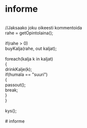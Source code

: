 # informe 
 <br/>
//Jaksaako joku oikeesti kommentoida<br />
rahe = getOpintolaina();<br />
<br />
if(rahe > 0)<br />
  buyKalja(rahe, out kaljat);<br />
<br />
foreach(kalja k in kaljat)<br />
{<br />
 drinkKalje(k);<br />
 if(humala == "suuri")<br />
 {<br />
   passout();<br />
    break;<br />
 }<br />
} <br />
<br />
kys();<br />
<br />
# informe
